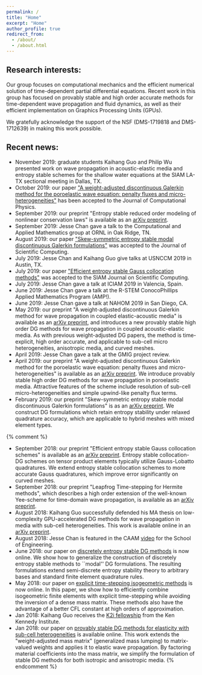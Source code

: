 ```yaml
---
permalink: /
title: "Home"
excerpt: "Home"
author_profile: true
redirect_from: 
  - /about/
  - /about.html
---
```


## Research interests: 

Our group focuses on computational mechanics and the efficient numerical solution of time-dependent partial differential equations. Recent work in this group has focused on provably stable and high order accurate methods for time-dependent wave propagation and fluid dynamics, as well as their efficient implementation on Graphics Processing Units (GPUs). 

We gratefully acknowledge the support of the NSF (DMS-1719818 and DMS-1712639) in making this work possible.

## Recent news:

* November 2019: graduate students Kaihang Guo and Philip Wu presented work on wave propagation in acoustic-elastic media and entropy stable schemes for the shallow water equations at the SIAM LA-TX sectional meeting in Dallas, TX.
* October 2019: our paper ["A weight-adjusted discontinuous Galerkin method for the poroelastic wave equation: penalty fluxes and micro-heterogeneities"](https://www.sciencedirect.com/science/article/pii/S0021999119307661) has been accepted to the Journal of Computational Physics.
* September 2019: our preprint "Entropy stable reduced order modeling of nonlinear conservation laws" is available as an [arXiv preprint](https://arxiv.org/abs/1909.09103).
* September 2019: Jesse Chan gave a talk to the Computational and Applied Mathematics group at ORNL in Oak Ridge, TN. 
* August 2019: our paper ["Skew-symmetric entropy stable modal discontinuous Galerkin formulations"](https://arxiv.org/abs/1902.01828) was accepted to the Journal of Scientific Computing.
* July 2019: Jesse Chan and Kaihang Guo give talks at USNCCM 2019 in Austin, TX.
* July 2019: our paper ["Efficient entropy stable Gauss collocation methods"](https://arxiv.org/abs/1809.01178) was accepted to the SIAM Journal on Scientific Computing.
* July 2019: Jesse Chan gave a talk at ICIAM 2019 in Valencia, Spain.
* June 2019: Jesse Chan gave a talk at the R-STEM ConocoPhillips Applied Mathematics Program (AMP!).
* June 2019: Jesse Chan gave a talk at NAHOM 2019 in San Diego, CA.
* May 2019: our preprint "A weight-adjusted discontinuous Galerkin method for wave propagation in coupled elastic-acoustic media" is available as an [arXiv preprint](https://arxiv.org/abs/1905.09145), and introduces a new provably stable high order DG methods for wave propagation in coupled acoustic-elastic media. As with previous weight-adjusted DG papers, the method is time-explicit, high order accurate, and applicable to sub-cell micro heterogeneities, anisotropic media, and curved meshes.
* April 2019: Jesse Chan gave a talk at the GMIG project review.
* April 2019: our preprint "A weight-adjusted discontinuous Galerkin method for the poroelastic wave equation: penalty fluxes and micro-heterogeneities" is available as an [arXiv preprint](https://arxiv.org/abs/1904.02578). We introduce provably stable high order DG methods for wave propagation in poroelastic media. Attractive features of the scheme include resolution of sub-cell micro-heterogeneities and simple upwind-like penalty flux terms.
* February 2019: our preprint "Skew-symmetric entropy stable modal discontinuous Galerkin formulations" is as an [arXiv preprint](https://arxiv.org/abs/1902.01828). We construct DG formulations which retain entropy stability under relaxed quadrature accuracy, which are applicable to hybrid meshes with mixed element types. 

{% comment %}
* September 2018: our preprint "Efficient entropy stable Gauss collocation schemes" is available as an [arXiv preprint](https://arxiv.org/abs/1809.01178). Entropy stable collocation-DG schemes on tensor product elements typically utilize Gauss-Lobatto quadratures. We extend entropy stable collocation schemes to more accurate Gauss quadratures, which improve error significantly on curved meshes. 
* September 2018: our preprint "Leapfrog Time-stepping for Hermite methods", which describes a high order extension of the well-known Yee-scheme for time-domain wave propagation, is available as an [arXiv preprint](https://arxiv.org/abs/1808.10481). 
* August 2018: Kaihang Guo successfully defended his MA thesis on low-complexity GPU-accelerated DG methods for wave propagation in media with sub-cell heterogeneities. This work is available online in an [arXiv preprint](https://arxiv.org/abs/1808.08645).
* August 2018: Jesse Chan is featured in the CAAM [video](https://www.youtube.com/watch?v=lMfHpvXGPAY) for the School of Engineering.
* June 2018: our paper on [discretely entropy stable DG methods](https://www.sciencedirect.com/science/article/pii/S0021999118301153) is now online. We show how to generalize the construction of discretely entropy stable methods to ``modal'' DG formulations. The resulting formulations extend semi-discrete entropy stability theory to arbitrary bases and standard finite element quadrature rules.
* May 2018: our paper on [explicit time-stepping isogeometric methods](https://www.sciencedirect.com/science/article/pii/S0045782518300240) is now online. In this paper, we show how to efficiently combine isogeometric finite elements with explicit time-stepping while avoiding the inversion of a dense mass matrix. These methods also have the advantage of a better CFL constant at high orders of approximation.
* Jan 2018: Kaihang Guo receives the [K2i fellowship](https://caamweb.rice.edu/news/k2i-fellowships-2017) from the Ken Kennedy Institute.
* Jan 2018: our paper on [provably stable DG methods for elasticity with sub-cell heterogeneities](https://onlinelibrary.wiley.com/doi/abs/10.1002/nme.5720) is available online. This work extends the "weight-adjusted mass matrix" (generalized mass lumping) to matrix-valued weights and applies it to elastic wave propagation. By factoring material coefficients into the mass matrix, we simplify the formulation of stable DG methods for both isotropic and anisotropic media.
{% endcomment %}
